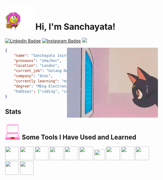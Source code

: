 <h1><img src="https://github.com/sanchayata-jain/sanchayata-jain/blob/master/assets/spongebob.gif" width="100">Hi, I'm Sanchayata!</h1>

[![Linkedin Badge](https://img.shields.io/badge/-LinkedIn-0e76a8?style=flat-square&logo=Linkedin&logoColor=white)](https://linkedin.com/in/sanchayata-jain) [![Instagram Badge](https://img.shields.io/badge/-Instagram-e4405f?style=flat-square&logo=Instagram&logoColor=white)](https://instagram.com/_sanchayata_/) ![](https://visitor-badge.glitch.me/badge?page_id=sanchayata-jain.sanchayata-jain)

<img align="right" alt="GIF" src="https://github.com/sanchayata-jain/sanchayata-jain/blob/master/assets/luna_coding.gif" width="300" height="230" />

```json
{
    "name": "Sanchayata Jain",
    "pronouns": "she/her",
    "location": "London",
    "current_job": "Golang Developer",
    "company": "Atos",
    "currently learning": "microservices",
    "degree": "MEng Electronic Engineering (1st Class)"
    "hobbies": ["coding", "cooking", "gaming", "travelling"]
}
```
<h2>Stats</h2>
<!--START_SECTION:waka-->
<!--END_SECTION:waka-->
<h2><img src="https://github.com/sanchayata-jain/sanchayata-jain/blob/master/assets/computer.gif" width="50" height="50">&nbsp;Some Tools I Have Used and Learned</h2>
<p align="left">
    <img src="https://cdn.jsdelivr.net/gh/devicons/devicon/icons/go/go-original.svg" width="45" height="45"/>
    <img src="https://cdn.jsdelivr.net/gh/devicons/devicon/icons/python/python-original.svg" width="45" height="45"/>
    <img src="https://cdn.jsdelivr.net/gh/devicons/devicon/icons/java/java-original.svg" width="45" height="45"/>
    <img src="https://cdn.jsdelivr.net/gh/devicons/devicon/icons/postgresql/postgresql-original.svg" width="45" height="45"/>
    <img src="https://cdn.jsdelivr.net/gh/devicons/devicon/icons/googlecloud/googlecloud-original.svg" width="45" height="45"/>
    <img src="https://cdn.jsdelivr.net/gh/devicons/devicon/icons/firebase/firebase-plain.svg" width="45" height="45"/>
    <img src="https://cdn.jsdelivr.net/gh/devicons/devicon/icons/terraform/terraform-original.svg" width="35" height="35"/>
    <img src="https://cdn.jsdelivr.net/gh/devicons/devicon/icons/graphql/graphql-plain.svg" width="45" height="45"/>
    <img src="https://cdn.jsdelivr.net/gh/devicons/devicon/icons/docker/docker-original.svg" width="45" height="45"/>
    <img src="https://cdn.jsdelivr.net/gh/devicons/devicon/icons/html5/html5-original.svg" width="45" height="45"/>
    <img src="https://cdn.jsdelivr.net/gh/devicons/devicon/icons/css3/css3-original.svg" width="45" height="45"/>
    <img src="https://cdn.jsdelivr.net/gh/devicons/devicon/icons/javascript/javascript-original.svg" width="45" height="45"/>
</p>
          
          
          
          
          
          
          
          

